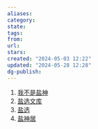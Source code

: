 ```yaml
---
aliases: 
category: 
state: 
tags: 
from: 
url: 
stars: 
created: "2024-05-03 12:22"
updated: "2024-05-28 12:28"
dg-publish: 
---
```

1. [我不是盐神](https://onehu.xyz/)
2. [盐选文库](https://www.yanxuanwk.com/)
3. [盐选](https://www.yanxuan.org/)
4. [盐神居](https://saltsgod.com/)
